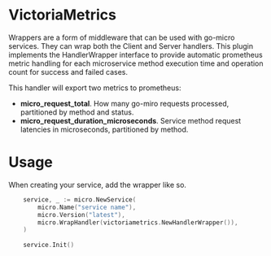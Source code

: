 # VictoriaMetrics

Wrappers are a form of middleware that can be used with go-micro services. They can wrap both the Client and Server handlers. 
This plugin implements the HandlerWrapper interface to provide automatic prometheus metric handling
for each microservice method execution time and operation count for success and failed cases.

This handler will export two metrics to prometheus:
* **micro_request_total**. How many go-miro requests processed, partitioned by method and status.
* **micro_request_duration_microseconds**. Service method request latencies in microseconds, partitioned by method.

# Usage

When creating your service, add the wrapper like so.

```go
    service, _ := micro.NewService(
        micro.Name("service name"),
    	micro.Version("latest"),
    	micro.WrapHandler(victoriametrics.NewHandlerWrapper()),
    )
    
    service.Init()
```

